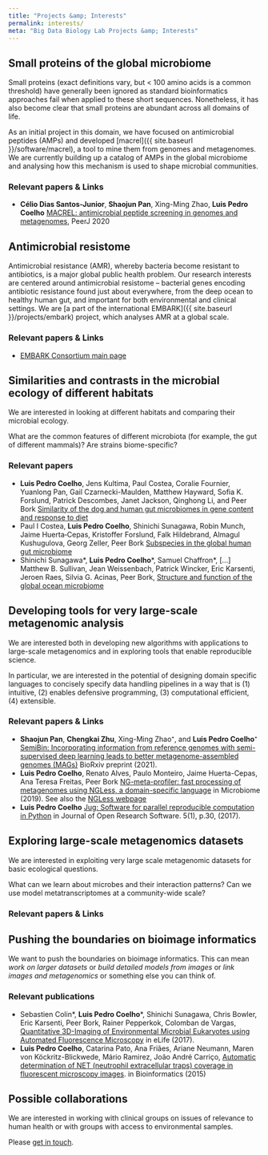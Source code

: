 ```yaml
---
title: "Projects &amp; Interests"
permalink: interests/
meta: "Big Data Biology Lab Projects &amp; Interests"
---
```


## Small proteins of the global microbiome

Small proteins (exact definitions vary, but &lt; 100 amino acids is a common
threshold) have generally been ignored as standard bioinformatics approaches
fail when applied to these short sequences. Nonetheless, it has also become
clear that small proteins are abundant across all domains of life.

As an initial project in this domain, we have focused on antimicrobial peptides (AMPs)
and developed [macrel]({{ site.baseurl }}/software/macrel), a tool to mine them
from genomes and metagenomes. We are currently building up a catalog of AMPs in
the global microbiome and analysing how this mechanism is used to shape
microbial communities.

### Relevant papers &amp; Links

- **Célio Dias Santos-Junior**, **Shaojun Pan**, Xing-Ming Zhao, **Luis Pedro
   Coelho** [MACREL: antimicrobial peptide screening in genomes and
   metagenomes](https://peerj.com/articles/10555/), PeerJ 2020

## Antimicrobial resistome

Antimicrobial resistance (AMR), whereby bacteria become resistant to antibiotics,
is a major global public health problem. Our research interests are centered around antimicrobial resistome
 – bacterial genes encoding antibiotic resistance found just about everywhere, 
from the deep ocean to healthy human gut, and important for both environmental and clinical settings. 
We are [a part of the international EMBARK]({{ site.baseurl }}/projects/embark) project, which analyses AMR at a
global scale.

### Relevant papers &amp; Links

- [EMBARK Consortium main page](https://antimicrobialresistance.eu/)


## Similarities and contrasts in the microbial ecology of different habitats

We are interested in looking at different habitats and comparing their
microbial ecology.

What are the common features of different microbiota (for example, the gut of
different mammals)? Are strains biome-specific?

### Relevant papers

- **Luis Pedro Coelho**, Jens Kultima, Paul Costea, Coralie Fournier,
  Yuanlong Pan, Gail Czarnecki-Maulden, Matthew Hayward, Sofia
  K. Forslund, Patrick Descombes, Janet Jackson, Qinghong Li, and Peer
  Bork [Similarity of the dog and human gut microbiomes in gene content
  and response to diet](https://doi.org/10.1186/s40168-018-0450-3)
- Paul I Costea, **Luis Pedro Coelho**, Shinichi Sunagawa, Robin Munch, Jaime
  Huerta‐Cepas, Kristoffer Forslund, Falk Hildebrand, Almagul Kushugulova,
  Georg Zeller, Peer Bork [Subspecies in the global human gut
  microbiome](http://doi.org/10.15252/msb.20177589)
- Shinichi Sunagawa\*, **Luis Pedro Coelho**\*, Samuel Chaffron\*, [...]
  Matthew B. Sullivan, Jean Weissenbach, Patrick Wincker, Eric Karsenti,
  Jeroen Raes, Silvia G. Acinas, Peer Bork, [Structure and function of
  the global ocean microbiome](http://doi.org/10.1126/science.1261359)


## Developing tools for very large-scale metagenomic analysis

We are interested both in developing new algorithms with applications to
large-scale metagenomics and in exploring tools that enable reproducible
science.

In particular, we are interested in the potential of designing domain specific
languages to concisely specify data handling pipelines in a way that is (1)
intuitive, (2) enables defensive programming, (3) computational efficient, (4)
extensible.

### Relevant papers &amp; Links

- **Shaojun Pan**, **Chengkai Zhu**, Xing-Ming Zhao⁺, and **Luis Pedro
  Coelho**⁺ [SemiBin: Incorporating information from reference genomes with
  semi-supervised deep learning leads to better metagenome-assembled genomes
  (MAGs)](https://doi.org/10.1101/2021.08.16.456517) BioRxiv preprint (2021).
- **Luis Pedro Coelho**, Renato Alves, Paulo Monteiro, Jaime Huerta-Cepas, Ana
  Teresa Freitas, Peer Bork [NG-meta-profiler: fast processing of metagenomes
  using NGLess, a domain-specific
  language](https://doi.org/10.1186/s40168-019-0684-8) in Microbiome (2019).
  See also the [NGLess webpage](https://ngless.embl.de)
- **Luis Pedro Coelho** [Jug: Software for parallel reproducible computation in
  Python](http://doi.org/10.5334/jors.161) in Journal of Open Research Software.
  5(1), p.30, (2017).

## Exploring large-scale metagenomics datasets

We are interested in exploiting very large scale metagenomic datasets for basic
ecological questions.

What can we learn about microbes and their interaction patterns? Can we use
model metatranscriptomes at a community-wide scale?

### Relevant papers &amp; Links

## Pushing the boundaries on bioimage informatics

We want to push the boundaries on bioimage informatics. This can mean _work on
larger datasets_ or _build detailed models from images_ or _link images and
metagenomics_ or something else you can think of.

### Relevant publications

- Sebastien Colin\*, **Luis Pedro Coelho**\*, Shinichi Sunagawa, Chris Bowler,
  Eric Karsenti, Peer Bork, Rainer Pepperkok, Colomban de Vargas, [Quantitative
  3D-Imaging of Environmental Microbial Eukaryotes using Automated Fluorescence
  Microscopy](https://doi.org/10.7554/eLife.26066.001) in eLife (2017).
- **Luis Pedro Coelho**, Catarina Pato, Ana Friães, Ariane Neumann, Maren von
  Köckritz-Blickwede, Mário Ramirez, João André Carriço, [Automatic
  determination of NET (neutrophil extracellular traps) coverage in fluorescent
  microscopy images](https://doi.org/10.1093/bioinformatics/btv156). in
  Bioinformatics (2015)

## Possible collaborations

We are interested in working with clinical groups on issues of relevance to
human health or with groups with access to environmental samples.

Please [get in touch](mailto:luispedro@big-data-biology.org).

